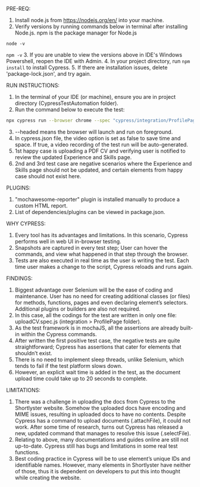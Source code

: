 PRE-REQ:
1. Install node.js from https://nodejs.org/en/ into your machine.
2. Verify versions by running commands below in terminal after installing Node.js. npm is the package manager for Node.js

```node -v```

```npm -v```
3. If you are unable to view the versions above in IDE's Windows Powershell, reopen the IDE with Admin.
4. In your project directory, run ```npm install``` to install Cypress.
5. If there are installation issues, delete 'package-lock.json', and try again.

RUN INSTRUCTIONS:
1. In the terminal of your IDE (or machine), ensure you are in project directory (CypressTestAutomation folder).
2. Run the command below to execute the test:

```sh
npx cypress run --browser chrome --spec "cypress/integration/ProfilePage/*" --headed
```

3. --headed means the browser will launch and run on foreground.
4. In cypress.json file, the video option is set as false to save time and space. If true, a video recording of the test run will be auto-generated.
5. 1st happy case is uploading a PDF CV and verifying user is notified to review the updated Experience and Skills page.
6. 2nd and 3rd test case are negative scenarios where the Experience and Skills page should not be updated, and certain elements from happy case
    should not exist here.


PLUGINS:
1. "mochawesome-reporter" plugin is installed manually to produce a custom HTML report. 
2. List of dependencies/plugins can be viewed in package.json.

WHY CYPRESS:
1. Every tool has its advantages and limitations. In this scenario, Cypress performs well in web UI in-browser testing.
2. Snapshots are captured in every test step; User can hover the commands, and view what happened in that step through the browser.
3. Tests are also executed in real time as the user is writing the test. Each time user makes a change to the script, Cypress reloads and runs again.

FINDINGS: 
1. Biggest advantage over Selenium will be the ease of coding and maintenance. User has no need for creating additional classes (or files) for methods, 
    functions, pages and even declaring element’s selectors. Additional plugins or builders are also not required.
2. In this case, all the codings for the test are written in only one file: uploadCV.spec.js (integration > ProfilePage folder). 
3. As the test framework is in mochaJS, all the assertions are already built-in within the Cypress commands.
4. After written the first positive test case, the negative tests are quite straightforward; Cypress has assertions that cater for elements that shouldn’t exist.
5. There is no need to implement sleep threads, unlike Selenium, which tends to fail if the test platform slows down. 
6. However, an explicit wait time is added in the test, as the document upload time could take up to 20 seconds to complete.

LIMITATIONS: 
1. There was a challenge in uploading the docs from Cypress to the Shortlyster website. Somehow the uploaded docs have encoding and MIME issues,
    resulting in uploaded docs to have no contents. Despite Cypress has a command to upload documents (.attachFile), it could not work. After some time
    of research, turns out Cypress has released a new, updated command that manages to resolve this issue (.selectFile).
2. Relating to above, many documentations and guides online are still not up-to-date. Cypress still has bugs and limitations in some real 
   test functions. 
3. Best coding practice in Cypress will be to use element’s unique IDs and identifiable names. However, many elements in Shortlyster have neither of those, thus
   it is dependent on developers to put this into thought while creating the website.